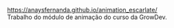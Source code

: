 https://anaysfernanda.github.io/animation_escarlate/ <br>
Trabalho do módulo de animação do curso da GrowDev. 
